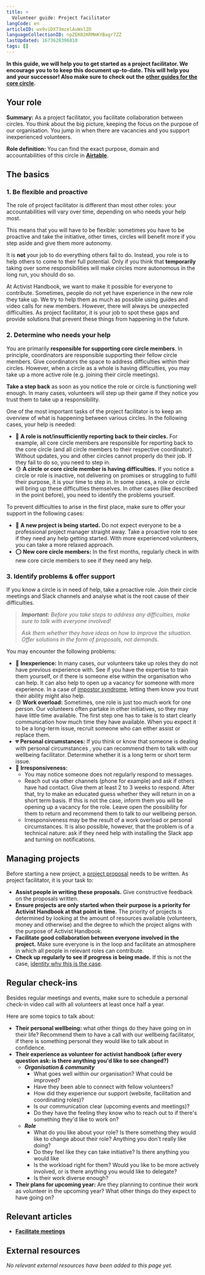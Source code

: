 ```yaml
---
title: >
  Volunteer guide: Project facilitator
langCode: en
articleID: wx9viDX73mzelAuWxlZO
languageCollectionID: npZEK02KRMmKYBagr7ZZ
lastUpdated: 1673628396818
tags: []
---
```


**In this guide, we will help you to get started as a project facilitator. We encourage you to to keep this document up-to-date. This will help you and your successor! Also make sure to check out the** [**other guides for the core circle**](/support/core)**.**

## Your role

**Summary:** As a project facilitator, you facilitate collaboration between circles. You think about the big picture, keeping the focus on the purpose of our organisation. You jump in when there are vacancies and you support inexperienced volunteers.

**Role definition:** You can find the exact purpose, domain and accountabilities of this circle in [**Airtable**](https://airtable.com/shrgU5rF75woG9SHq/tbloV4g8loVisebVz/viwwMs1CKcvYURh2R/recKx1fPlHsMAnvwq).

## The basics

### 1\. Be flexible and proactive

The role of project facilitator is different than most other roles: your accountabilities will vary over time, depending on who needs your help most.

This means that you will have to be flexible: sometimes you have to be proactive and take the initiative, other times, circles will benefit more if you step aside and give them more autonomy.

It is **not** your job to do everything others fail to do. Instead, you role is to help others to come to their full potential. Only if you think that **temporarily** taking over some responsibilities will make circles more autonomous in the long run, you should do so.

At Activist Handbook, we want to make it possible for everyone to contribute. Sometimes, people do not yet have experience in the new role they take up. We try to help them as much as possible using guides and video calls for new members. However, there will always be unexpected difficulties. As project facilitator, it is your job to spot these gaps and provide solutions that prevent these things from happening in the future.

### 2\. Determine who needs your help

You are primarily **responsible for supporting core circle members**. In principle, coordinators are responsible supporting their fellow circle members. Give coordinators the space to address difficulties within their circles. However, when a circle as a whole is having difficulties, you may take up a more active role (e.g. joining their circle meetings).

**Take a step back** as soon as you notice the role or circle is functioning well enough. In many cases, volunteers will step up their game if they notice you trust them to take up a responsibility.

One of the most important tasks of the project facilitator is to keep an overview of what is happening between various circles. In the following cases, your help is needed:

-   💬 **A role is not/insufficiently reporting back to their circles.** For example, all core circle members are responsible for reporting back to the core circle (and all circle members to their respective coordinator). Without updates, you and other circles cannot properly do their job. If they fail to do so, you need to step in.
-   😓 **A circle or core circle member is having difficulties.** If you notice a circle or role is inactive, not delivering on promises or struggling to fulfil their purpose, it is your time to step in. In some cases, a role or circle will bring up these difficulties themselves. In other cases (like described in the point before), you need to identify the problems yourself.

To prevent difficulties to arise in the first place, make sure to offer your support in the following cases:

-   📁 **A new project is being started.** Do not expect everyone to be a professional project manager straight away. Take a proactive role to see if they need any help getting started. With more experienced volunteers, you can take a more relaxed approach.
-   ⭕ **New core circle members:** In the first months, regularly check in with new core circle members to see if they need any help.

### **3\. Identify problems & offer support**

If you know a circle is in need of help, take a proactive role. Join their circle meetings and Slack channels and analyse what is the root cause of their difficulties.

> _**Important:** Before you take steps to address any difficulties, make sure to talk with everyone involved!_
> 
> _Ask them whether they have ideas on how to improve the situation. Offer solutions in the form of proposals, not demands._

You may encounter the following problems:

-   🐣 **Inexperience:** In many cases, our volunteers take up roles they do not have previous experience with. See if you have the expertise to train them yourself, or if there is someone else within the organisation who can help. It can also help to open up a vacancy for someone with more experience. In a case of [impostor syndrome](https://en.wikipedia.org/wiki/Impostor_syndrome), letting them know you trust their ability might also help.
-   😞 **Work overload:** Sometimes, one role is just too much work for one person. Our volunteers often partake in other initiatives, so they may have little time available. The first step one has to take is to start clearly communication how much time they have available. When you expect it to be a long-term issue, recruit someone who can either assist or replace them.
-   💔 **Personal circumstances:** If you think or know that someone is dealing with personal circumstances , you can recommend them to talk with our wellbeing facilitator. Determine whether it is a long term or short term issue.
-   🔕 **Irresponsiveness:**
    -   You may notice someone does not regularly respond to messages.
    -   Reach out via other channels (phone for example) and ask if others have had contact. Give them at least 2 to 3 weeks to respond. After that, try to make an educated guess whether they will return in on a short term basis. If this is not the case, inform them you will be opening up a vacancy for the role. Leave open the possibility for them to return and recommend them to talk to our wellbeing person.
    -   Irresponsiveness may be the result of a work overload or personal circumstances. It is also possible, however, that the problem is of a technical nature: ask if they need help with installing the Slack app and turning on notifications.

## Managing projects

Before starting a new project, a [project proposal](https://docs.google.com/document/d/1WgSKA4rFz79SHBYy_HaiX-5Den3IH6-KFc9DE6ZCgnQ/edit?usp=sharing) needs to be written. As project facilitator, it is your task to:

-   **Assist people in writing these proposals.** Give constructive feedback on the proposals written.
-   **Ensure projects are only started when their purpose is a priority for Activist Handbook at that point in time.** The priority of projects is determined by looking at the amount of resources available (volunteers, money and otherwise) and the degree to which the project aligns with the purpose of Activist Handbook.
-   **Facilitate good collaboration between everyone involved in the project.** Make sure everyone is in the loop and facilitate an atmosphere in which all people in relevant roles can contribute.
-   **Check up regularly to see if progress is being made.** If this is not the case, [identity why this is the case](#h-3-identify-problems-offer-support).

## Regular check-ins

Besides regular meetings and events, make sure to schedule a personal check-in video call with all volunteers at least once half a year.

Here are some topics to talk about:

-   **Their personal wellbeing:** what other things do they have going on in their life? Recommend them to have a call with our wellbeing facilitator, if there is something personal they would like to talk about in confidence.
-   **Their experience as volunteer for activist handbook (after every question ask: is there anything you'd like to see changed?)**
    -   _**Organisation & community**_
        -   What goes well within our organisation? What could be improved?
        -   Have they been able to connect with fellow volunteers?
        -   How did they experience our support (website, facilitation and coordinating roles)?
        -   Is our communication clear (upcoming events and meetings)?
        -   Do they have the feeling they know who to reach out to if there's something they'd like to work on?
    -   _**Role**_
        -   What do you like about your role? Is there something they would like to change about their role? Anything you don't really like doing?
        -   Do they feel like they can take initiative? Is there anything you would like
        -   Is the workload right for them? Would you like to be more actively involved, or is there anything you would like to delegate?
        -   Is their work diverse enough?
-   **Their plans for upcoming year:** Are they planning to continue their work as volunteer in the upcoming year? What other things do they expect to have going on?

## Relevant articles

-   [**Facilitate meetings**](/support/core/facilitate-meetings)

## **External resources**

_No relevant external resources have been added to this page yet._